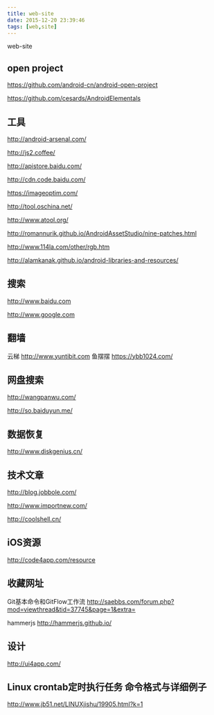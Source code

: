 ```yaml
---
title: web-site
date: 2015-12-20 23:39:46
tags: [web,site]
---
```


web-site
<!--more-->

## open project
https://github.com/android-cn/android-open-project

https://github.com/cesards/AndroidElementals

## 工具
http://android-arsenal.com/

http://js2.coffee/

http://apistore.baidu.com/

http://cdn.code.baidu.com/

https://imageoptim.com/

http://tool.oschina.net/

http://www.atool.org/

http://romannurik.github.io/AndroidAssetStudio/nine-patches.html

http://www.114la.com/other/rgb.htm

http://alamkanak.github.io/android-libraries-and-resources/


## 搜索
http://www.baidu.com

http://www.google.com

## 翻墙
云梯  http://www.yuntibit.com
鱼摆摆 https://ybb1024.com/

## 网盘搜索

http://wangpanwu.com/

http://so.baiduyun.me/
	
## 数据恢复
http://www.diskgenius.cn/

## 技术文章 
http://blog.jobbole.com/

http://www.importnew.com/

http://coolshell.cn/

## iOS资源

http://code4app.com/resource

## 收藏网址

Git基本命令和GitFlow工作流
http://saebbs.com/forum.php?mod=viewthread&tid=37745&page=1&extra=

hammerjs
http://hammerjs.github.io/

## 设计

http://ui4app.com/

## Linux crontab定时执行任务 命令格式与详细例子
http://www.jb51.net/LINUXjishu/19905.html?k=1